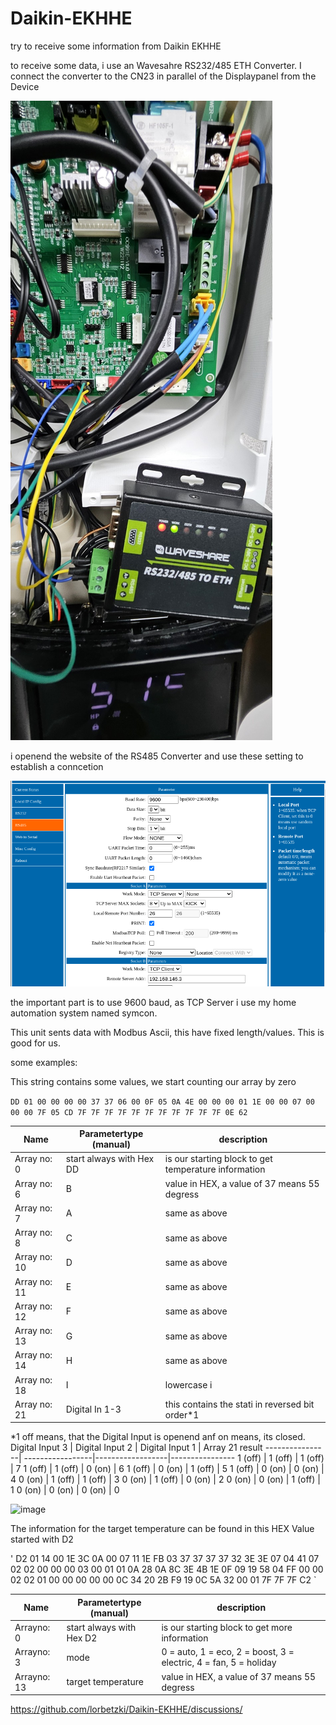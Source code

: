 # Daikin-EKHHE
try to receive some information from Daikin EKHHE

to receive some data, i use an Wavesahre RS232/485 ETH Converter. I connect the converter to the CN23 in parallel of the Displaypanel from the Device

![connection](pics/connect.jpg)

i openend the website of the RS485 Converter and use these setting to establish a conncetion

![wavesharewebui](pics/waveshare.png)

the important part is to use 9600 baud, as TCP Server i use my home automation system named symcon. 

This unit sents data with Modbus Ascii, this have fixed length/values. This is good for us.

some examples:

This string contains some values, we start counting our array by zero 

`DD 01 00 00 00 00 37 37 06 00 0F 05 0A 4E 00 00 00 01 1E 00 00 07 00 00 00 7F 05 CD 7F 7F 7F 7F 7F 7F 7F 7F 7F 7F 7F 0E 62`


Name   | Parametertype (manual) | description
-------- | ---------------------------|------------
Array no: 0 | start always with Hex DD | is our starting block to get temperature information
Array no: 6 | B | value in HEX, a value of 37 means 55 degress
Array no: 7 | A | same as above
Array no: 8 | C  | same as above
Array no: 10 | D  | same as above
Array no: 11 | E  | same as above
Array no: 12 | F | same as above
Array no: 13 | G  | same as above
Array no: 14 | H  | same as above
Array no: 18 | I | lowercase i 
Array no: 21 | Digital In 1-3 |  this contains the stati in reversed bit order*1 


*1 off means, that the Digital Input is openend anf on means, its closed. 
Digital Input 3 | Digital Input 2  |  Digital Input 1 | Array 21 result
----------------| -----------------|------------------|----------------
1 (off) |         1 (off) |        1 (off) |        7
1 (off) |         1 (off) |        0 (on) |       6
1 (off) |         0 (on) |       1 (off) |        5
1 (off) |         0 (on) |       0 (on) |        4
0 (on) |         1 (off) |       1 (off) |         3
0 (on) |         1 (off) |        0 (on) |       2
0 (on) |          0 (on) |      1 (off) |        1 
0 (on) |         0 (on) |        0 (on) |       0 

![image](https://github.com/user-attachments/assets/85f3a40f-3937-4740-8774-e49f22c1c5ea)

The information for the target temperature can be found in this HEX Value started with D2

' D2 01 14 00 1E 3C 0A 00 07 11 1E FB 03 37 37 37 37 32 3E 3E 07 04 41 07 02 02 00 00 00 03 00 01 01 0A 28 0A 8C 3E 4B 1E 0F 09 19 58 04 FF 00 00 02 02 01 00 00 00 00 00 0C 34 20 2B F9 19 0C 5A 32 00 01 7F 7F 7F C2 `

Name   | Parametertype (manual) | description
-------- | ---------------------------|------------
Arrayno: 0 | start always with Hex D2 | is our starting block to get more information
Arrayno: 3 | mode | 0 = auto, 1 = eco, 2 = boost, 3 = electric, 4 = fan, 5 = holiday 
Arrayno: 13 | target temperature |  value in HEX, a value of 37 means 55 degress

https://github.com/lorbetzki/Daikin-EKHHE/discussions/
